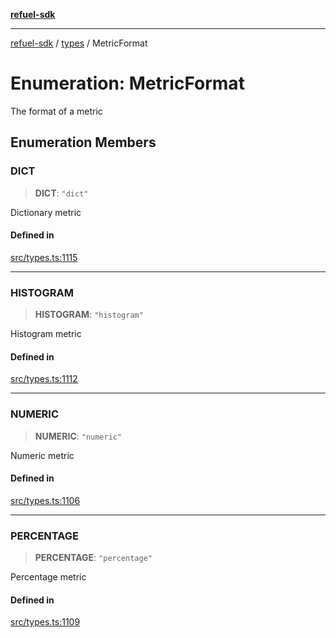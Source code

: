 [**refuel-sdk**](../../README.md)

***

[refuel-sdk](../../modules.md) / [types](../README.md) / MetricFormat

# Enumeration: MetricFormat

The format of a metric

## Enumeration Members

### DICT

> **DICT**: `"dict"`

Dictionary metric

#### Defined in

[src/types.ts:1115](https://github.com/refuel-ai/refuel-sdk/blob/1b12f0442d5e4e331bc7d9e4f1f5828e99232382/src/types.ts#L1115)

***

### HISTOGRAM

> **HISTOGRAM**: `"histogram"`

Histogram metric

#### Defined in

[src/types.ts:1112](https://github.com/refuel-ai/refuel-sdk/blob/1b12f0442d5e4e331bc7d9e4f1f5828e99232382/src/types.ts#L1112)

***

### NUMERIC

> **NUMERIC**: `"numeric"`

Numeric metric

#### Defined in

[src/types.ts:1106](https://github.com/refuel-ai/refuel-sdk/blob/1b12f0442d5e4e331bc7d9e4f1f5828e99232382/src/types.ts#L1106)

***

### PERCENTAGE

> **PERCENTAGE**: `"percentage"`

Percentage metric

#### Defined in

[src/types.ts:1109](https://github.com/refuel-ai/refuel-sdk/blob/1b12f0442d5e4e331bc7d9e4f1f5828e99232382/src/types.ts#L1109)
